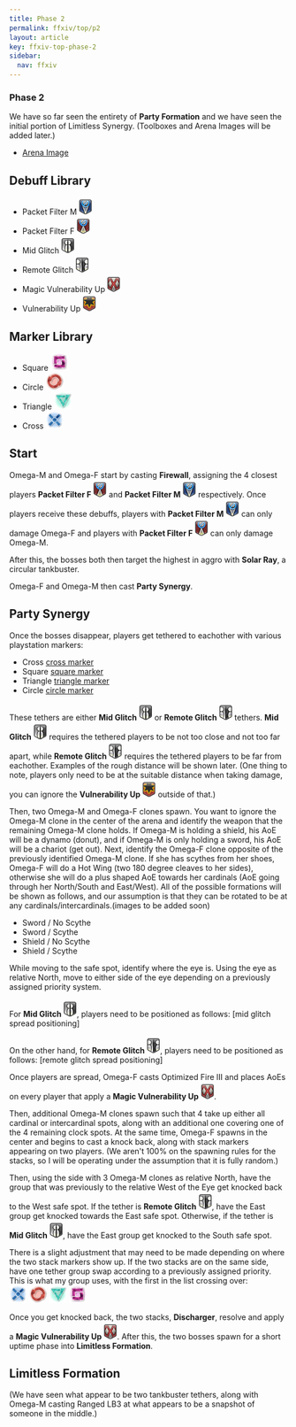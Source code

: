 ```yaml
---
title: Phase 2
permalink: ffxiv/top/p2
layout: article
key: ffxiv-top-phase-2
sidebar:
  nav: ffxiv
---
```


[arena image]: ../../assets/ffxiv/arena/TOP/phase2.png "P2 Arena"
[mid glitch]: ../../assets/ffxiv/debuffs/midglitch.png "Mid Glitch"
[remote glitch]: ../../assets/ffxiv/debuffs/remoteglitch.png "Remote Glitch"
[packet filter f]: ../../assets/ffxiv/debuffs/packetfilterf.png "Packet Filter F"
[packet filter m]: ../../assets/ffxiv/debuffs/packetfilterm.png "Packet Filter M"
[magic vuln]: ../../assets/ffxiv/debuffs/magicvuln.png "Magic Vuln"
[vulnerability up]: ../../assets/ffxiv/debuffs/vulnerabilityup.png "Vulnerability Up"
[square marker]: ../../assets/ffxiv/markers/square.png "Square Marker"
[square marker small]: ../../assets/ffxiv/markers/squaresmall.png "Square Marker"
[circle marker]: ../../assets/ffxiv/markers/circle.png "Circle Marker"
[circle marker small]: ../../assets/ffxiv/markers/circlesmall.png "Circle Marker"
[triangle marker]: ../../assets/ffxiv/markers/triangle.png "Triangle Marker"
[triangle marker small]: ../../assets/ffxiv/markers/trianglesmall.png "Triangle Marker"
[cross marker]: ../../assets/ffxiv/markers/cross.png "Cross Marker"
[cross marker small]: ../../assets/ffxiv/markers/crosssmall.png "Cross Marker"
### Phase 2 

We have so far seen the entirety of **Party Formation** and we have seen the initial portion of Limitless Synergy. (Toolboxes and Arena Images will be added later.)

- [Arena Image]

## Debuff Library

- Packet Filter M ![packet filter m]
- Packet Filter F ![packet filter f]
- Mid Glitch ![mid glitch]
- Remote Glitch ![remote glitch]
- Magic Vulnerability Up ![magic vuln]
- Vulnerability Up ![vulnerability up]

## Marker Library

- Square ![square marker small]
- Circle ![circle marker small]
- Triangle ![triangle marker small]
- Cross ![cross marker small]

## Start

Omega-M and Omega-F start by casting **Firewall**, assigning the 4 closest players **Packet Filter F** ![packet filter f] and **Packet Filter M** ![packet filter m] respectively. Once players receive these debuffs, players with **Packet Filter M** ![packet filter m] can only damage Omega-F and players with **Packet Filter F** ![packet filter f] can only damage Omega-M.

After this, the bosses both then target the highest in aggro with **Solar Ray**, a circular tankbuster.

Omega-F and Omega-M then cast **Party Synergy**.

## Party Synergy

Once the bosses disappear, players get tethered to eachother with various playstation markers:

- Cross [cross marker]
- Square [square marker]
- Triangle [triangle marker] 
- Circle [circle marker]

These tethers are either **Mid Glitch** ![mid glitch] or **Remote Glitch** ![remote glitch] tethers. **Mid Glitch** ![mid glitch] requires the tethered players to be not too close and not too far apart, while **Remote Glitch** ![remote glitch] requires the tethered players to be far from eachother. Examples of the rough distance will be shown later. (One thing to note, players only need to be at the suitable distance when taking damage, you can ignore the **Vulnerability Up** ![vulnerability up] outside of that.)  

Then, two Omega-M and Omega-F clones spawn. You want to ignore the Omega-M clone in the center of the arena and identify the weapon that the remaining Omega-M clone holds. If Omega-M is holding a shield, his AoE will be a dynamo (donut), and if Omega-M is only holding a sword, his AoE will be a chariot (get out). Next, identify the Omega-F clone opposite of the previously identified Omega-M clone. If she has scythes from her shoes, Omega-F will do a Hot Wing (two 180 degree cleaves to her sides), otherwise she will do a plus shaped AoE towards her cardinals (AoE going through her North/South and East/West). All of the possible formations will be shown as follows, and our assumption is that they can be rotated to be at any cardinals/intercardinals.(images to be added soon)

- Sword / No Scythe 
- Sword / Scythe
- Shield / No Scythe
- Shield / Scythe

While moving to the safe spot, identify where the eye is. Using the eye as relative North, move to either side of the eye depending on a previously assigned priority system.

For **Mid Glitch** ![mid glitch], players need to be positioned as follows: [mid glitch spread positioning]

On the other hand, for **Remote Glitch** ![remote glitch], players need to be positioned as follows: [remote glitch spread positioning]

Once players are spread, Omega-F casts Optimized Fire III and places AoEs on every player that apply a **Magic Vulnerability Up** ![magic vuln]. 

Then, additional Omega-M clones spawn such that 4 take up either all cardinal or intercardinal spots, along with an additional one covering one of the 4 remaining clock spots. At the same time, Omega-F spawns in the center and begins to cast a knock back, along with stack markers appearing on two players. (We aren't 100% on the spawning rules for the stacks, so I will be operating under the assumption that it is fully random.)

Then, using the side with 3 Omega-M clones as relative North, have the group that was previously to the relative West of the Eye get knocked back to the West safe spot. If the tether is **Remote Glitch** ![remote glitch], have the East group get knocked towards the East safe spot. Otherwise, if the tether is **Mid Glitch** ![mid glitch], have the East group get knocked to the South safe spot. 

There is a slight adjustment that may need to be made depending on where the two stack markers show up. If the two stacks are on the same side, have one tether group swap according to a previously assigned priority. This is what my group uses,  with the first in the list crossing over:   
![cross marker small] ![circle marker small] ![triangle marker small] ![square marker small]

Once you get knocked back, the two stacks, **Discharger**, resolve and apply a **Magic Vulnerability Up** ![magic vuln]. After this, the two bosses spawn for a short uptime phase into **Limitless Formation**. 

## Limitless Formation

(We have seen what appear to be two tankbuster tethers, along with Omega-M casting Ranged LB3 at what appears to be a snapshot of someone in the middle.)